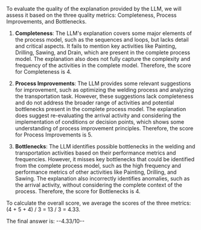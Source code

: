 To evaluate the quality of the explanation provided by the LLM, we will assess it based on the three quality metrics: Completeness, Process Improvements, and Bottlenecks.

1. **Completeness**: The LLM's explanation covers some major elements of the process model, such as the sequences and loops, but lacks detail and critical aspects. It fails to mention key activities like Painting, Drilling, Sawing, and Drain, which are present in the complete process model. The explanation also does not fully capture the complexity and frequency of the activities in the complete model. Therefore, the score for Completeness is 4.

2. **Process Improvements**: The LLM provides some relevant suggestions for improvement, such as optimizing the welding process and analyzing the transportation task. However, these suggestions lack completeness and do not address the broader range of activities and potential bottlenecks present in the complete process model. The explanation does suggest re-evaluating the arrival activity and considering the implementation of conditions or decision points, which shows some understanding of process improvement principles. Therefore, the score for Process Improvements is 5.

3. **Bottlenecks**: The LLM identifies possible bottlenecks in the welding and transportation activities based on their performance metrics and frequencies. However, it misses key bottlenecks that could be identified from the complete process model, such as the high frequency and performance metrics of other activities like Painting, Drilling, and Sawing. The explanation also incorrectly identifies anomalies, such as the arrival activity, without considering the complete context of the process. Therefore, the score for Bottlenecks is 4.

To calculate the overall score, we average the scores of the three metrics: (4 + 5 + 4) / 3 = 13 / 3 = 4.33.

The final answer is: --4.33/10--